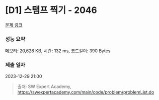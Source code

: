 # [D1] 스탬프 찍기 - 2046 

[문제 링크](https://swexpertacademy.com/main/code/problem/problemDetail.do?contestProbId=AV5QKdT6AyYDFAUq) 

### 성능 요약

메모리: 20,628 KB, 시간: 132 ms, 코드길이: 390 Bytes

### 제출 일자

2023-12-29 21:00



> 출처: SW Expert Academy, https://swexpertacademy.com/main/code/problem/problemList.do